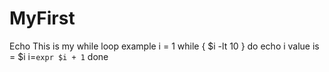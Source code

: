 # MyFirst
Echo This is my while loop example
i = 1
while { $i -lt 10 }
do
echo i value is = $i
i=`expr $i + 1`
done

